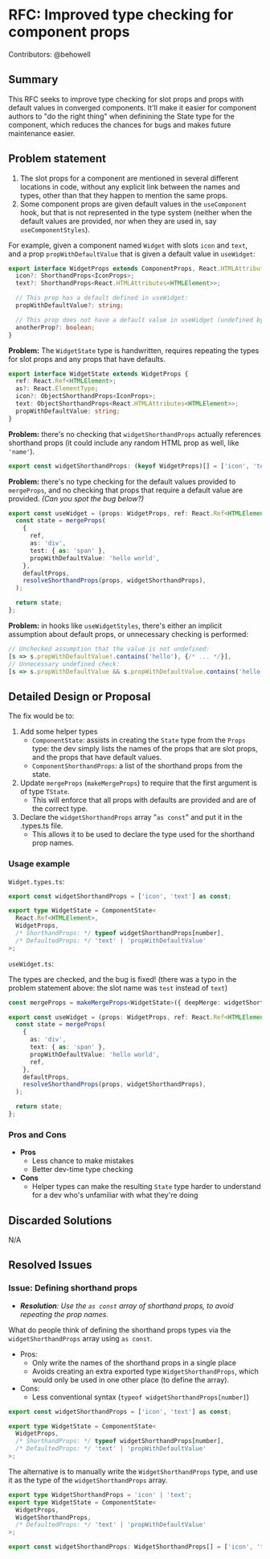 # RFC: Improved type checking for component props

Contributors: @behowell

## Summary

This RFC seeks to improve type checking for slot props and props with default values in converged components. It'll make it easier for component authors to "do the right thing" when definining the State type for the component, which reduces the chances for bugs and makes future maintenance easier.

## Problem statement

1. The slot props for a component are mentioned in several different locations in code, without any explicit link between the names and types, other than that they happen to mention the same props.
2. Some component props are given default values in the `useComponent` hook, but that is not represented in the type system (neither when the default values are provided, nor when they are used in, say `useComponentStyles`).

For example, given a component named `Widget` with slots `icon` and `text`, and a prop `propWithDefaultValue` that is given a default value in `useWidget`:

```typescript
export interface WidgetProps extends ComponentProps, React.HTMLAttributes<HTMLElement> {
  icon?: ShorthandProps<IconProps>;
  text?: ShorthandProps<React.HTMLAttributes<HTMLElement>>;

  // This prop has a default defined in useWidget:
  propWithDefaultValue?: string;

  // This prop does not have a default value in useWidget (undefined by default)
  anotherProp?: boolean;
}
```

**Problem:** The `WidgetState` type is handwritten, requires repeating the types for slot props and any props that have defaults.

```typescript
export interface WidgetState extends WidgetProps {
  ref: React.Ref<HTMLElement>;
  as?: React.ElementType;
  icon?: ObjectShorthandProps<IconProps>;
  text: ObjectShorthandProps<React.HTMLAttributes<HTMLElement>>;
  propWithDefaultValue: string;
}
```

**Problem:** there's no checking that `widgetShorthandProps` actually references shorthand props (it could include any random HTML prop as well, like `'name'`).

```typescript
export const widgetShorthandProps: (keyof WidgetProps)[] = ['icon', 'text'];
```

**Problem:** there's no type checking for the default values provided to `mergeProps`, and no checking that props that require a default value are provided. _(Can you spot the bug below?)_

```typescript
export const useWidget = (props: WidgetProps, ref: React.Ref<HTMLElement>, defaultProps?: WidgetProps): WidgetState => {
  const state = mergeProps(
    {
      ref,
      as: 'div',
      test: { as: 'span' },
      propWithDefaultValue: 'hello world',
    },
    defaultProps,
    resolveShorthandProps(props, widgetShorthandProps),
  );

  return state;
};
```

**Problem:** in hooks like `useWidgetStyles`, there's either an implicit assumption about default props, or unnecessary checking is performed:

```typescript
// Unchecked assumption that the value is not undefined:
[s => s.propWithDefaultValue!.contains('hello'), {/* ... */}],
// Unnecessary undefined check:
[s => s.propWithDefaultValue && s.propWithDefaultValue.contains('hello'), {/* ... */}],
```

## Detailed Design or Proposal

The fix would be to:

1. Add some helper types
   - `ComponentState`: assists in creating the `State` type from the `Props` type: the dev simply lists the names of the props that are slot props, and the props that have default values.
   - `ComponentShorthandProps`: a list of the shorthand props from the state.
2. Update `mergeProps` (`makeMergeProps`) to require that the first argument is of type `TState`.
   - This will enforce that all props with defaults are provided and are of the correct type.
3. Declare the `widgetShorthandProps` array "`as const`" and put it in the .types.ts file.
   - This allows it to be used to declare the type used for the shorthand prop names.

### Usage example

`Widget.types.ts`:

```typescript
export const widgetShorthandProps = ['icon', 'text'] as const;

export type WidgetState = ComponentState<
  React.Ref<HTMLElement>,
  WidgetProps,
  /* ShorthandProps: */ typeof widgetShorthandProps[number],
  /* DefaultedProps: */ 'text' | 'propWithDefaultValue'
>;
```

`useWidget.ts`:

The types are checked, and the bug is fixed! (there was a typo in the problem statement above: the slot name was `test` instead of `text`)

```typescript
const mergeProps = makeMergeProps<WidgetState>({ deepMerge: widgetShorthandProps });

export const useWidget = (props: WidgetProps, ref: React.Ref<HTMLElement>, defaultProps?: WidgetProps): WidgetState => {
  const state = mergeProps(
    {
      as: 'div',
      text: { as: 'span' },
      propWithDefaultValue: 'hello world',
      ref,
    },
    defaultProps,
    resolveShorthandProps(props, widgetShorthandProps),
  );

  return state;
};
```

### Pros and Cons

- **Pros**
  - Less chance to make mistakes
  - Better dev-time type checking
- **Cons**
  - Helper types can make the resulting `State` type harder to understand for a dev who's unfamiliar with what they're doing

## Discarded Solutions

N/A

## Resolved Issues

### Issue: Defining shorthand props

- _**Resolution**: Use the `as const` array of shorthand props, to avoid repeating the prop names._

What do people think of defining the shorthand props types via the `widgetShorthandProps` array using `as const`.

- Pros:
  - Only write the names of the shorthand props in a single place
  - Avoids creating an extra exported type `WidgetShorthandProps`, which would only be used in one other place (to define the array).
- Cons:
  - Less conventional syntax (`typeof widgetShorthandProps[number]`)

```typescript
export const widgetShorthandProps = ['icon', 'text'] as const;

export type WidgetState = ComponentState<
  WidgetProps,
  /* ShorthandProps: */ typeof widgetShorthandProps[number],
  /* DefaultedProps: */ 'text' | 'propWithDefaultValue'
>;
```

The alternative is to manually write the `WidgetShorthandProps` type, and use it as the type of the `widgetShorthandProps` array.

```typescript
export type WidgetShorthandProps = 'icon' | 'text';
export type WidgetState = ComponentState<
  WidgetProps,
  WidgetShorthandProps,
  /* DefaultedProps: */ 'text' | 'propWithDefaultValue'
>;

export const widgetShorthandProps: WidgetShorthandProps[] = ['icon', 'text'];
```
